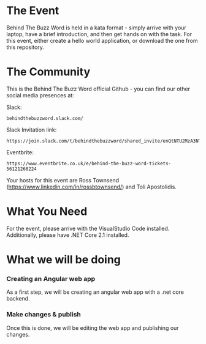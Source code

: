 # The Event
Behind The Buzz Word is held in a kata format - simply arrive with your laptop, have a brief introduction, and then get hands on with the task.
For this event, either create a hello world application, or download the one from this repository.

# The Community
This is the Behind The Buzz Word official Github - you can find our other social media presences at:

Slack:
```
behindthebuzzword.slack.com/
```
Slack Invitation link:
```
https://join.slack.com/t/behindthebuzzword/shared_invite/enQtNTU2MzA3NTUwMTE5LTQwMjY2Y2YxZGM5YTA0ODkyN2MzYTYwZTc0ZTkzZTM2ZWZkNzQxM2JlZDZlZTg0NDZiYTRkZTBlMDNlODljMWQ)
```

Eventbrite:
```
https://www.eventbrite.co.uk/e/behind-the-buzz-word-tickets-56121268224
```
Your hosts for this event are Ross Townsend (https://www.linkedin.com/in/rossbtownsend/) and Toli Apostolidis.

# What You Need
For the event, please arrive with the VisualStudio Code installed. Additionally, please have .NET Core 2.1 installed.


# What we will be doing

### Creating an Angular web app

As a first step, we will be creating an angular web app with a .net core backend.

### Make changes & publish

Once this is done, we will be editing the web app and publishing our changes. 
